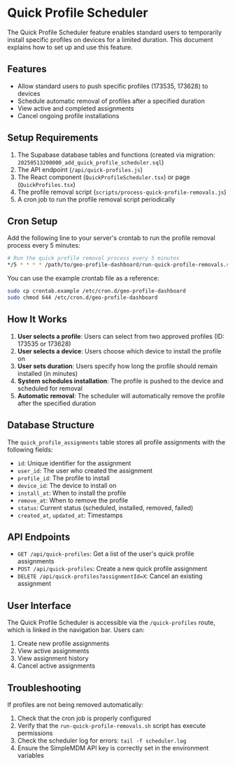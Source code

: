 # Quick Profile Scheduler

The Quick Profile Scheduler feature enables standard users to temporarily install specific profiles on devices for a limited duration. This document explains how to set up and use this feature.

## Features

- Allow standard users to push specific profiles (173535, 173628) to devices
- Schedule automatic removal of profiles after a specified duration
- View active and completed assignments
- Cancel ongoing profile installations

## Setup Requirements

1. The Supabase database tables and functions (created via migration: `20250513200000_add_quick_profile_scheduler.sql`)
2. The API endpoint (`/api/quick-profiles.js`)
3. The React component (`QuickProfileScheduler.tsx`) or page (`QuickProfiles.tsx`)
4. The profile removal script (`scripts/process-quick-profile-removals.js`)
5. A cron job to run the profile removal script periodically

## Cron Setup

Add the following line to your server's crontab to run the profile removal process every 5 minutes:

```bash
# Run the quick profile removal process every 5 minutes
*/5 * * * * /path/to/geo-profile-dashboard/run-quick-profile-removals.sh
```

You can use the example crontab file as a reference:

```bash
sudo cp crontab.example /etc/cron.d/geo-profile-dashboard
sudo chmod 644 /etc/cron.d/geo-profile-dashboard
```

## How It Works

1. **User selects a profile**: Users can select from two approved profiles (ID: 173535 or 173628)
2. **User selects a device**: Users choose which device to install the profile on
3. **User sets duration**: Users specify how long the profile should remain installed (in minutes)
4. **System schedules installation**: The profile is pushed to the device and scheduled for removal
5. **Automatic removal**: The scheduler will automatically remove the profile after the specified duration

## Database Structure

The `quick_profile_assignments` table stores all profile assignments with the following fields:

- `id`: Unique identifier for the assignment
- `user_id`: The user who created the assignment
- `profile_id`: The profile to install
- `device_id`: The device to install on
- `install_at`: When to install the profile
- `remove_at`: When to remove the profile
- `status`: Current status (scheduled, installed, removed, failed)
- `created_at`, `updated_at`: Timestamps

## API Endpoints

- `GET /api/quick-profiles`: Get a list of the user's quick profile assignments
- `POST /api/quick-profiles`: Create a new quick profile assignment
- `DELETE /api/quick-profiles?assignmentId=X`: Cancel an existing assignment

## User Interface

The Quick Profile Scheduler is accessible via the `/quick-profiles` route, which is linked in the navigation bar. Users can:

1. Create new profile assignments
2. View active assignments
3. View assignment history
4. Cancel active assignments

## Troubleshooting

If profiles are not being removed automatically:

1. Check that the cron job is properly configured
2. Verify that the `run-quick-profile-removals.sh` script has execute permissions
3. Check the scheduler log for errors: `tail -f scheduler.log`
4. Ensure the SimpleMDM API key is correctly set in the environment variables

